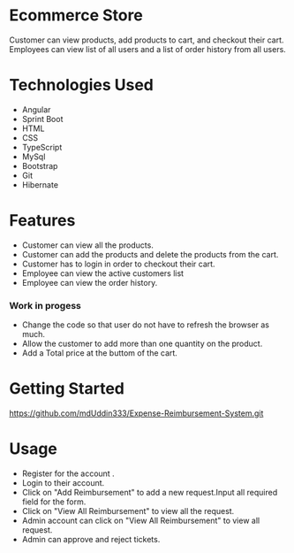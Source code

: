 # Ecommerce Store
Customer can view products, add products to cart, and checkout their cart.
Employees can view list of all users and a list of order history from all users.
# Technologies Used
* Angular
* Sprint Boot
* HTML
* CSS
* TypeScript
* MySql
* Bootstrap
* Git
* Hibernate

# Features
* Customer can view all the products.
* Customer can add the products and delete the products from the cart.
* Customer has to login in order to checkout their cart.
* Employee can view the active customers list
* Employee can view the order history.

### Work in progess
* Change the code so that user do not have to refresh the browser as much.
* Allow the customer to add more than one quantity on the product.
* Add a Total price at the buttom of the cart.

# Getting Started
https://github.com/mdUddin333/Expense-Reimbursement-System.git

# Usage
* Register for the account .
* Login to their account.
* Click on "Add Reimbursement" to add a new request.Input all required field for the form.
* Click on "View All Reimbursement" to view all the request.
* Admin account can click on "View All Reimbursement" to view all request.
* Admin can approve and reject tickets.
